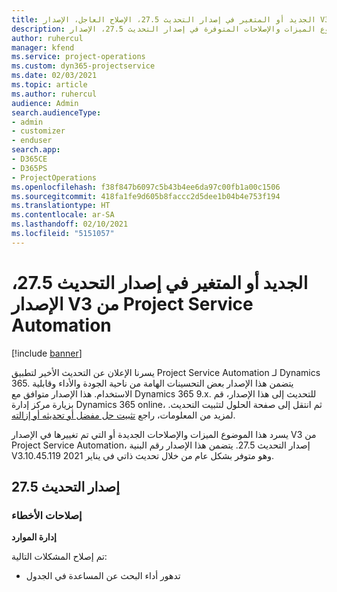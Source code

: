 ```yaml
---
title: الجديد أو المتغير في إصدار التحديث 27.5، الإصلاح العاجل، الإصدار V3 من Project Service Automation
description: يسرد هذا الموضوع الميزات والإصلاحات المتوفرة في إصدار التحديث 27.5، الإصدار V3 من Project Service Automation.
author: ruhercul
manager: kfend
ms.service: project-operations
ms.custom: dyn365-projectservice
ms.date: 02/03/2021
ms.topic: article
ms.author: ruhercul
audience: Admin
search.audienceType:
- admin
- customizer
- enduser
search.app:
- D365CE
- D365PS
- ProjectOperations
ms.openlocfilehash: f38f847b6097c5b43b4ee6da97c00fb1a00c1506
ms.sourcegitcommit: 418fa1fe9d605b8faccc2d5dee1b04b4e753f194
ms.translationtype: HT
ms.contentlocale: ar-SA
ms.lasthandoff: 02/10/2021
ms.locfileid: "5151057"
---
```

# <a name="whats-new-or-changed-in-project-service-automation-update-release-275-v3"></a>الجديد أو المتغير في إصدار التحديث 27.5، الإصدار V3 من Project Service Automation

[!include [banner](../includes/psa-now-project-operations.md)]

يسرنا الإعلان عن التحديث الأخير لتطبيق Project Service Automation لـ Dynamics 365. يتضمن هذا الإصدار بعض التحسينات الهامة من ناحية الجودة والأداء وقابلية الاستخدام. هذا الإصدار متوافق مع Dynamics 365 9.x. للتحديث إلى هذا الإصدار، قم بزيارة مركز إدارة Dynamics 365 online، ثم انتقل إلى صفحة الحلول لتثبيت التحديث. لمزيد من المعلومات، راجع [تثبيت حل مفضل أو تحديثه أو إزالته](https://docs.microsoft.com/power-platform/admin/install-remove-preferred-solution).

يسرد هذا الموضوع الميزات والإصلاحات الجديدة أو التي تم تغييرها في الإصدار V3 من Project Service Automation، إصدار التحديث 27.5. يتضمن هذا الإصدار رقم البنية V3.10.45.119 وهو متوفر بشكل عام من خلال تحديث ذاتي في يناير 2021.

## <a name="update-release-275"></a>إصدار التحديث 27.5

### <a name="bug-fixes"></a>إصلاحات الأخطاء


**إدارة الموارد**

تم إصلاح المشكلات التالية:

- تدهور أداء البحث عن المساعدة في الجدول
